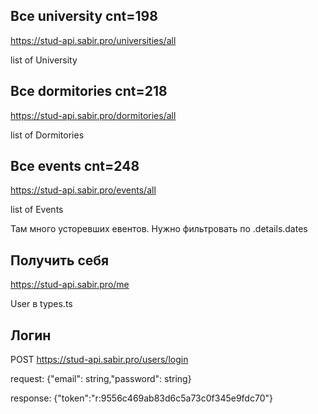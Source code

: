## Все university cnt=198
https://stud-api.sabir.pro/universities/all

list of University

## Все dormitories cnt=218
https://stud-api.sabir.pro/dormitories/all

list of Dormitories

## Все events cnt=248
https://stud-api.sabir.pro/events/all

list of Events

Там много усторевших евентов. Нужно фильтровать по .details.dates

## Получить себя
https://stud-api.sabir.pro/me

User в types.ts

## Логин
POST https://stud-api.sabir.pro/users/login

request: {"email": string,"password": string}

response: {"token":"r:9556c469ab83d6c5a73c0f345e9fdc70"} 

